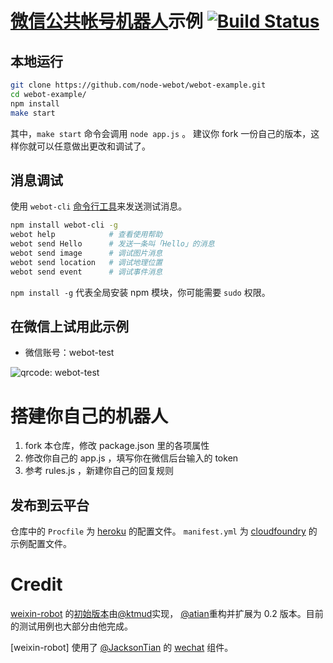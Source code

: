 # [微信公共帐号机器人](https://github.com/node-webot/weixin-robot)示例 [![Build Status](https://api.travis-ci.org/node-webot/webot-example.png?branch=master)](https://travis-ci.org/node-webot/webot-example)

## 本地运行

```bash
git clone https://github.com/node-webot/webot-example.git
cd webot-example/
npm install
make start
```

其中，`make start` 命令会调用 `node app.js` 。
建议你 fork 一份自己的版本，这样你就可以任意做出更改和调试了。


## 消息调试

使用 `webot-cli` [命令行工具](https://github.com/node-webot/webot-cli)来发送测试消息。

```bash
npm install webot-cli -g
webot help            # 查看使用帮助
webot send Hello      # 发送一条叫「Hello」的消息
webot send image      # 调试图片消息
webot send location   # 调试地理位置
webot send event      # 调试事件消息
```

`npm install -g` 代表全局安装 npm 模块，你可能需要 `sudo` 权限。


## 在微信上试用此示例

- 微信账号：webot-test

![qrcode: webot-test](https://raw.github.com/node-webot/webot-example/master/qrcode.jpg)

# 搭建你自己的机器人

1. fork 本仓库，修改 package.json 里的各项属性
2. 修改你自己的 app.js ，填写你在微信后台输入的 token 
3. 参考 rules.js ，新建你自己的回复规则

## 发布到云平台

仓库中的 `Procfile` 为 [heroku](http://www.heroku.com/) 的配置文件。
`manifest.yml` 为 [cloudfoundry](http://www.cloudfoundry.com/) 的示例配置文件。

# Credit

[weixin-robot](https://github.com/node-webot/weixin-robot) 的[初始版本](https://github.com/node-webot/weixin-robot/tree/0.0.x)由[@ktmud](https://github.com/ktmud)实现，
[@atian](https://github.com/atian25)重构并扩展为 0.2 版本。目前的测试用例也大部分由他完成。

[weixin-robot] 使用了 [@JacksonTian](https://github.com/JacksonTian) 的 [wechat](https://github.com/node-webot/wechat) 组件。
